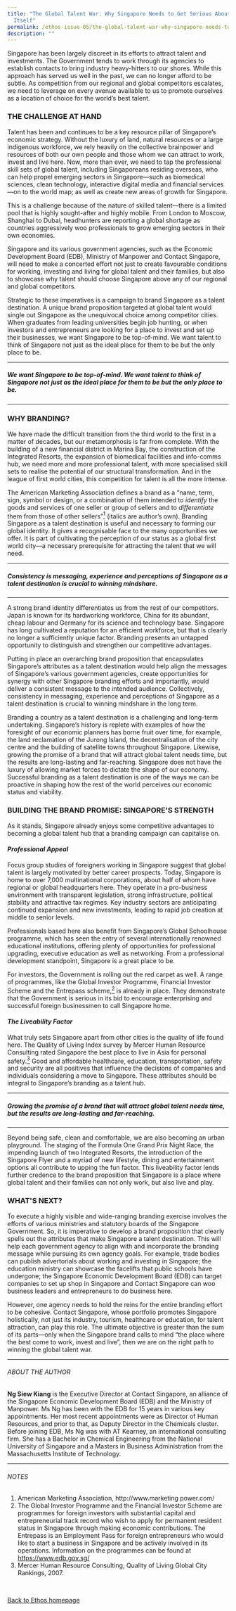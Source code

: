 ```yaml
---
title: "The Global Talent War: Why Singapore Needs to Get Serious About Branding
  Itself"
permalink: /ethos-issue-05/the-global-talent-war-why-singapore-needs-to-get-serious-about-branding-itself/
description: ""
---
```


<p>Singapore has been largely discreet in its efforts to attract talent and investments. The Government tends to work through its agencies to establish contacts to bring industry heavy-hitters to our shores. While this approach has served us well in the past, we can no longer afford to be subtle. As competition from our regional and global competitors escalates, we need to leverage on every avenue available to us to promote ourselves as a location of choice for the world’s best talent.</p>

<h3>THE CHALLENGE AT HAND</h3>

<p>Talent has been and continues to be a key resource pillar of Singapore’s economic strategy. Without the luxury of land, natural resources or a large indigenous workforce, we rely heavily on the collective brainpower and resources of both our own people and those whom we can attract to work, invest and live here. Now, more than ever, we need to tap the professional skill sets of global talent, including Singaporeans residing overseas, who can help propel emerging sectors in Singapore—such as biomedical sciences, clean technology, interactive digital media and financial services—on to the world map; as well as create new areas of growth for Singapore. </p>

<p>This is a challenge because of the nature of skilled talent—there is a limited pool that is highly sought-after and highly mobile. From London to Moscow, Shanghai to Dubai, headhunters are reporting a global shortage as countries aggressively woo professionals to grow emerging sectors in their own economies. </p>

<p>Singapore and its various government agencies, such as the Economic Development Board (EDB), Ministry of Manpower and Contact Singapore, will need to make a concerted effort not just to create favourable conditions for working, investing and living for global talent and their families, but also to showcase why talent should choose Singapore above any of our regional and global competitors. </p>

<p>Strategic to these imperatives is a campaign to brand Singapore as a talent destination. A unique brand proposition targeted at global talent would single out Singapore as the unequivocal choice among competitor cities. When graduates from leading universities begin job hunting, or when investors and entrepreneurs are looking for a place to invest and set up their businesses, we want Singapore to be top-of-mind. We want talent to think of Singapore not just as the ideal place for them to be but the only place to be.</p>

<hr>

<h5><em>
We want Singapore to be top-of-mind. We want talent to think of Singapore not just as the ideal place for them to be but the only place to be.
</em></h5>

<hr>

<h3>WHY BRANDING?</h3>

<p>We have made the difficult transition from the third world to the first in a matter of decades, but our metamorphosis is far from complete. With the building of a new financial district in Marina Bay, the construction of the Integrated Resorts, the expansion of biomedical facilities and info-comms hub, we need more and more professional talent, with more specialised skill sets to realise the potential of our structural transformation. And in the league of first world cities, this competition for talent is all the more intense. </p>

<p>The American Marketing Association defines a brand as a “name, term, sign, symbol or design, or a combination of them intended to <em>identify</em> the goods and services of one seller or group of sellers and to <em>differentiate</em> them from those of other sellers”<a href="../../Knowledge/Ethos/Issue%205%20Nov%202008/Pages/The-Global-Talent-War-Why-Singapore-Needs-to-Get-Serious--about-Branding-Itself.html#notes"><sup>1</sup></a> (italics are author’s own). Branding Singapore as a talent destination is useful and necessary to forming our global identity. It gives a recognisable face to the many opportunities we offer. It is part of cultivating the perception of our status as a global first world city—a necessary prerequisite for attracting the talent that we will need.</p>

<hr>

<h5><em>
Consistency is messaging, experience and perceptions of Singapore as a talent destination is crucial to winning mindshare.
</em></h5>

<hr>

<p>A strong brand identity differentiates us from the rest of our competitors. Japan is known for its hardworking workforce, China for its abundant, cheap labour and Germany for its science and technology base. Singapore has long cultivated a reputation for an efficient workforce, but that is clearly no longer a sufficiently unique factor. Branding presents an untapped opportunity to distinguish and strengthen our competitive advantages.</p>

<p>Putting in place an overarching brand proposition that encapsulates Singapore’s attributes as a talent destination would help align the messages of Singapore’s various government agencies, create opportunities for synergy with other Singapore branding efforts and importantly, would deliver a consistent message to the intended audience. Collectively, consistency in messaging, experience and perceptions of Singapore as a talent destination is crucial to winning mindshare in the long term.</p>

<p>Branding a country as a talent destination is a challenging and long-term undertaking. Singapore’s history is replete with examples of how the foresight of our economic planners has borne fruit over time, for example, the land reclamation of the Jurong Island, the decentralisation of the city centre and the building of satellite towns throughout Singapore. Likewise, growing the promise of a brand that will attract global talent needs time, but the results are long-lasting and far-reaching. Singapore does not have the luxury of allowing market forces to dictate the shape of our economy. Successful branding as a talent destination is one of the ways we can be proactive in shaping how the rest of the world perceives our economic status and viability.</p>

<h3>BUILDING THE BRAND PROMISE: SINGAPORE'S STRENGTH</h3>

<p>As it stands, Singapore already enjoys some competitive advantages to becoming a global talent hub that a branding campaign can capitalise on.</p>

<h4><em>Professional Appeal</em></h4>

<p>Focus group studies of foreigners working in Singapore suggest that global talent is largely motivated by better career prospects. Today, Singapore is home to over 7,000 multinational corporations, about half of whom have regional or global headquarters here. They operate in a pro-business environment with transparent legislation, strong infrastructure, political stability and attractive tax regimes. Key industry sectors are anticipating continued expansion and new investments, leading to rapid job creation at middle to senior levels. </p>

<p>Professionals based here also benefit from Singapore’s Global Schoolhouse programme, which has seen the entry of several internationally renowned educational institutions, offering plenty of opportunities for professional upgrading, executive education as well as networking. From a professional development standpoint, Singapore is a great place to be.</p>

<p>For investors, the Government is rolling out the red carpet as well. A range of programmes, like the Global Investor Programme, Financial Investor Scheme and the Entrepass scheme,<a href="../../Knowledge/Ethos/Issue%205%20Nov%202008/Pages/The-Global-Talent-War-Why-Singapore-Needs-to-Get-Serious--about-Branding-Itself.html#notes"><sup>2</sup></a> is already in place. They demonstrate that the Government is serious in its bid to encourage enterprising and successful foreign businessmen to call Singapore home.</p>

<h4><em>The Liveability Factor</em></h4>

<p>What truly sets Singapore apart from other cities is the quality of life found here. The Quality of Living Index survey by Mercer Human Resource Consulting rated Singapore the best place to live in Asia for personal safety.<a href="../../Knowledge/Ethos/Issue%205%20Nov%202008/Pages/The-Global-Talent-War-Why-Singapore-Needs-to-Get-Serious--about-Branding-Itself.html#notes"><sup>3</sup></a> Good and affordable healthcare, education, transportation, safety and security are all positives that influence the decisions of companies and individuals considering a move to Singapore. These attributes should be integral to Singapore’s branding as a talent hub.</p>

<hr>

<h5><em>
Growing the promise of a brand that will attract global talent needs time, but the results are long-lasting and far-reaching.
</em></h5>

<hr>

<p>Beyond being safe, clean and comfortable, we are also becoming an urban playground. The staging of the Formula One Grand Prix Night Race, the impending launch of two Integrated Resorts, the introduction of the Singapore Flyer and a myriad of new lifestyle, dining and entertainment options all contribute to upping the fun factor. This liveability factor lends further credence to the brand proposition that Singapore is a place where global talent and their families can not only work, but also live and play.</p>

<h3>WHAT'S NEXT?</h3>

<p>To execute a highly visible and wide-ranging branding exercise involves the efforts of various ministries and statutory boards of the Singapore Government. So, it is imperative to develop a brand proposition that clearly spells out the attributes that make Singapore a talent destination. This will help each government agency to align with and incorporate the branding message while pursuing its own agency goals. For example, trade bodies can publish advertorials about working and investing in Singapore; the education ministry can showcase the facelifts that public schools have undergone; the Singapore Economic Development Board (EDB) can target companies to set up shop in Singapore and Contact Singapore can woo business leaders and entrepreneurs to do business here. </p>

<p>However, one agency needs to hold the reins for the entire branding effort to be cohesive. Contact Singapore, whose portfolio promotes Singapore holistically, not just its industry, tourism, healthcare or education, for talent attraction, can play this role. The ultimate objective is greater than the sum of its parts—only when the Singapore brand calls to mind “the place where the best come to work, invest and live”, then we are on the right path to winning the global talent war.</p>

<hr>

<h6>ABOUT THE AUTHOR</h6>

<p class="small-text"><strong>Ng Siew Kiang</strong> is the Executive Director at Contact Singapore, an alliance of the Singapore Economic Development Board (EDB) and the Ministry of Manpower. Ms Ng has been with the EDB for 15 years in various key appointments. Her most recent appointments were as Director of Human Resources, and prior to that, as Deputy Director in the Chemicals cluster. Before joining EDB, Ms Ng was with AT Kearney, an international consulting firm. She has a Bachelor in Chemical Engineering from the National University of Singapore and a Masters in Business Administration from the Massachusetts Institute of Technology.</p>

<hr>

<h6><a name="notes"></a>NOTES</h6>

<ol>
<li class="small-text">American Marketing Association, <a>http://www.marketing power.com/</a></li>
<li class="small-text">The Global Investor Programme and the Financial Investor Scheme are programmes for foreign investors with substantial capital and entrepreneurial track record who wish to apply for permanent resident status in Singapore through making economic contributions. The Entrepass is an Employment Pass for foreign entrepreneurs who would like to start a business in Singapore and be actively involved in its operations. Information on the programmes can be found at <a href="https://www.edb.gov.sg/">https://www.edb.gov.sg/</a></li>
<li class="small-text">Mercer Human Resource Consulting, Quality of Living Global City Rankings, 2007. </li>
</ol>

<br>

<p><a href="../../ethos.html">Back to Ethos homepage</a></p>

